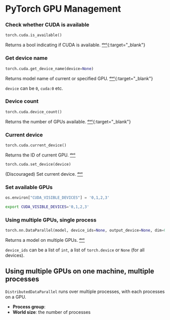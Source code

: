 # PyTorch GPU Management


### Check whether CUDA is available


```py
torch.cuda.is_available()
```

Returns a bool indicating if CUDA is available. [ᵈᵒᶜ](https://pytorch.org/docs/stable/generated/torch.cuda.is_available.html){:target="_blank"}


### Get device name

```py
torch.cuda.get_device_name(device=None)
```

Returns model name of current or specified GPU. [ᵈᵒᶜ](https://pytorch.org/docs/stable/generated/torch.cuda.get_device_name.html){:target="_blank"}

`device` can be `0`, `cuda:0` etc.

### Device count

```py
torch.cuda.device_count()
```

Returns the number of GPUs available. [ᵈᵒᶜ](https://pytorch.org/docs/stable/generated/torch.cuda.device_count.html){:target="_blank"}

### Current device

```py
torch.cuda.current_device()
```

Returns the ID of current GPU. [ᵈᵒᶜ](https://pytorch.org/docs/stable/generated/torch.cuda.current_device.html)

```py
torch.cuda.set_device(device)
```

(Discouraged) Set current device. [ᵈᵒᶜ](https://pytorch.org/docs/stable/generated/torch.cuda.set_device.html)

### Set available GPUs

```py
os.environ["CUDA_VISIBLE_DEVICES"] = '0,1,2,3'
```

```sh
export CUDA_VISIBLE_DEVICES='0,1,2,3'
```

### Using multiple GPUs, single process

```py
torch.nn.DataParallel(model, device_ids=None, output_device=None, dim=0)
```

Returns a model on multiple GPUs. [ᵈᵒᶜ](https://pytorch.org/docs/stable/generated/torch.nn.DataParallel.html)

`device_ids` can be a list of `int`, a list of `torch.device` or `None` (for all devices).


## Using multiple GPUs on one machine, multiple processes

`DistributedDataParallel` runs over multiple processes, with each processes on a GPU.

* **Process group**: 
* **World size**: the number of processes 
